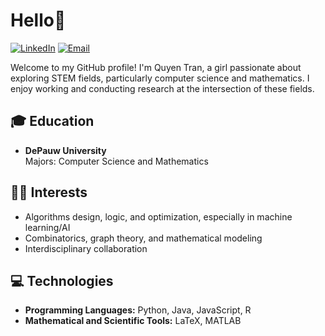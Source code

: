 # Hello👋 
[![LinkedIn](https://img.shields.io/badge/LinkedIn-0077B5?style=flat-square&logo=linkedin&logoColor=white)](https://www.linkedin.com/in/quyen-tran-0bb791255/)
[![Email](https://img.shields.io/badge/Email-D14836?style=flat-square&logo=gmail&logoColor=white)](mailto:quyen.tran05121l@gmail.com)

Welcome to my GitHub profile! I'm Quyen Tran, a girl passionate about exploring STEM fields, particularly computer science and mathematics. I enjoy working and conducting research at the intersection of these fields. 

## 🎓 Education
- **DePauw University**  
  Majors: Computer Science and Mathematics 

## 🧑‍💻 Interests
- Algorithms design, logic, and optimization, especially in machine learning/AI
- Combinatorics, graph theory, and mathematical modeling
- Interdisciplinary collaboration

## 💻 Technologies
- **Programming Languages:** Python, Java, JavaScript, R
- **Mathematical and Scientific Tools:** LaTeX, MATLAB
